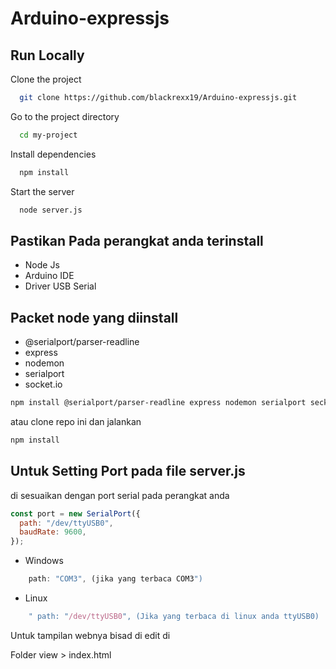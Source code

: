 # Arduino-expressjs

## Run Locally

Clone the project

```bash
  git clone https://github.com/blackrexx19/Arduino-expressjs.git
```

Go to the project directory

```bash
  cd my-project
```

Install dependencies

```bash
  npm install
```

Start the server

```bash
  node server.js
```

## Pastikan Pada perangkat anda terinstall
- Node Js
- Arduino IDE
- Driver USB Serial

## Packet node yang diinstall
- @serialport/parser-readline
- express
- nodemon
- serialport
- socket.io
```bash
npm install @serialport/parser-readline express nodemon serialport secket.io
```
atau clone repo ini dan jalankan
```bash
npm install
```
## Untuk Setting Port pada file server.js 

di sesuaikan dengan port serial pada perangkat anda
```javascript
const port = new SerialPort({
  path: "/dev/ttyUSB0",
  baudRate: 9600,
});
```

- Windows
```javascript
    path: "COM3", (jika yang terbaca COM3")
```
- Linux
```javascript
    " path: "/dev/ttyUSB0", (Jika yang terbaca di linux anda ttyUSB0)
```

Untuk tampilan webnya bisad di edit di

  Folder view > index.html
